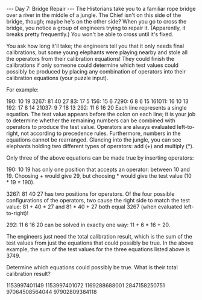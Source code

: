 --- Day 7: Bridge Repair ---
The Historians take you to a familiar rope bridge over a river in the middle of a jungle.
The Chief isn't on this side of the bridge, though; maybe he's on the other side?
When you go to cross the bridge, you notice a group of engineers trying to repair it. (Apparently, it breaks pretty frequently.) 
You won't be able to cross until it's fixed.

You ask how long it'll take; the engineers tell you that it only needs final calibrations, but some young elephants were playing nearby and 
stole all the operators from their calibration equations! They could finish the calibrations if only someone could determine which test values 
could possibly be produced by placing any combination of operators into their calibration equations (your puzzle input).

For example:

190: 10 19
3267: 81 40 27
83: 17 5
156: 15 6
7290: 6 8 6 15
161011: 16 10 13
192: 17 8 14
21037: 9 7 18 13
292: 11 6 16 20
Each line represents a single equation. The test value appears before the colon on each line; it is your job to determine whether the remaining 
numbers can be combined with operators to produce the test value.
Operators are always evaluated left-to-right, not according to precedence rules. Furthermore, numbers in the equations cannot be rearranged.
Glancing into the jungle, you can see elephants holding two different types of operators: add (+) and multiply (*).

Only three of the above equations can be made true by inserting operators:

190: 10 19 has only one position that accepts an operator: between 10 and 19. Choosing + would give 29, but choosing * would give the test value (10 * 19 = 190).

3267: 81 40 27 has two positions for operators. Of the four possible configurations of the operators,
two cause the right side to match the test value: 81 + 40 * 27 and 81 * 40 + 27 both equal 3267 (when evaluated left-to-right)!

292: 11 6 16 20 can be solved in exactly one way: 11 + 6 * 16 + 20.

The engineers just need the total calibration result, which is the sum of the test values from just the equations that could possibly be true.
In the above example, the sum of the test values for the three equations listed above is 3749.

Determine which equations could possibly be true. What is their total calibration result?

1153997401149
1153997401072
1169288688001
2847158250751
97064508564044
97902809384118
